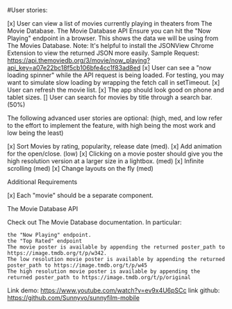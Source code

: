 #User stories:

[x]  User can view a list of movies currently playing in theaters from The Movie Database.
        The Movie Database API
        Ensure you can hit the "Now Playing" endpoint in a browser. This shows the data we will be using from The Movies Database.
        Note: It's helpful to install the JSONView Chrome Extension to view the returned JSON more easily.
        Sample Request: https://api.themoviedb.org/3/movie/now_playing?api_key=a07e22bc18f5cb106bfe4cc1f83ad8ed
[x]  User can see a "now loading spinner" while the API request is being loaded. For testing, you may want to simulate slow loading by wrapping the fetch call in setTimeout.
[x]  User can refresh the movie list.
[x]  The app should look good on phone and tablet sizes.
[]  User can search for movies by title through a search bar.(50%)

The following advanced user stories are optional: (high, med, and low refer to the effort to implement the feature, with high being the most work and low being the least)

[x]  Sort Movies by rating, popularity, release date (med).
[x]  Add animation for the open/close. (low)
[x]  Clicking on a movie poster should give you the high resolution version at a larger size in a lightbox. (med)
[x]  Infinite scrolling (med)
[x]  Change layouts on the fly (med)

Additional Requirements

[x]  Each "movie" should be a separate component.

The Movie Database API

Check out The Movie Database documentation. In particular:

    the "Now Playing" endpoint.
    the "Top Rated" endpoint
    The movie poster is available by appending the returned poster_path to https://image.tmdb.org/t/p/w342.
    The low resolution movie poster is available by appending the returned poster_path to https://image.tmdb.org/t/p/w45
    The high resolution movie poster is available by appending the returned poster_path to https://image.tmdb.org/t/p/original

Link demo:
https://www.youtube.com/watch?v=ev9x4U6pSCc
link github:
https://github.com/Sunnyvo/sunnyfilm-mobile
